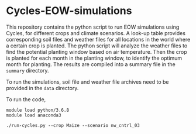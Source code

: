 # Cycles-EOW-simulations

This repository contains the python script to run EOW simulations using Cycles, for different crops and climate scenarios.
A look-up table provides corresponding soil files and weather files for all locations in the world where a certain crop is planted.
The python script will analyze the weather files to find the potential planting window based on air temperature.
Then the crop is planted for each month in the planting window, to identify the optimum month for planting.
The results are compiled into a summary file in the `summary` directory.

To run the simulations, soil file and weather file archives need to be provided in the `data` directory.

To run the code,

```shell
module load python/3.6.8
module load anaconda3

./run-cycles.py --crop Maize --scenario nw_cntrl_03
```
